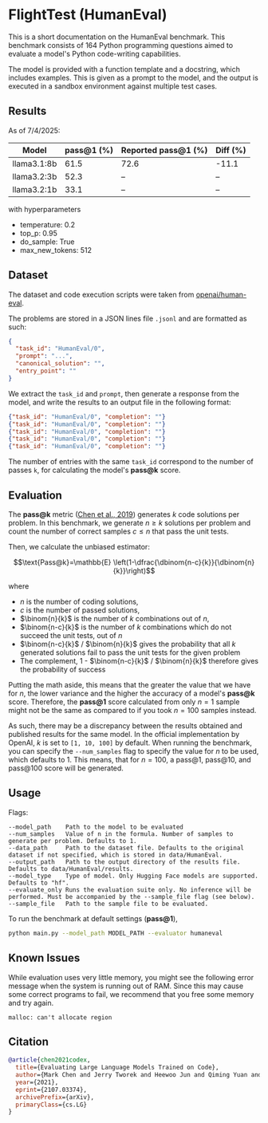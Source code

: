 # FlightTest (HumanEval)

This is a short documentation on the HumanEval benchmark. This benchmark consists of 164 Python programming questions aimed to evaluate a model's Python code-writing capabilities.

The model is provided with a function template and a docstring, which includes examples. This is given as a prompt to the model, and the output is executed in a sandbox environment against multiple test cases.

## Results
As of 7/4/2025:

| Model           | pass@1 (%) | Reported pass@1 (%) | Diff (%) |
|----------------|------------|----------------------|----------|
| llama3.1:8b     | 61.5       | 72.6                 | -11.1    |
| llama3.2:3b     | 52.3       | –                    | –        |
| llama3.2:1b     | 33.1       | –                    | –        |


with hyperparameters

- temperature: 0.2
- top_p: 0.95
- do_sample: True
- max_new_tokens: 512

## Dataset

The dataset and code execution scripts were taken from <a href="https://github.com/openai/human-eval">openai/human-eval</a>.

The problems are stored in a JSON lines file `.jsonl` and are formatted as such:

```json
{
  "task_id": "HumanEval/0",
  "prompt": "...",
  "canonical_solution": "",
  "entry_point": ""
}
```

We extract the `task_id` and `prompt`, then generate a response from the model, and write the results to an output file in the following format:

```json
{"task_id": "HumanEval/0", "completion": ""}
{"task_id": "HumanEval/0", "completion": ""}
{"task_id": "HumanEval/0", "completion": ""}
{"task_id": "HumanEval/0", "completion": ""}
{"task_id": "HumanEval/0", "completion": ""}
```

The number of entries with the same `task_id` correspond to the number of passes `k`, for calculating the model's <b>pass@k</b> score.

## Evaluation

The <b>pass@k</b> metric (<a href="https://arxiv.org/abs/2107.03374">Chen et al., 2019</a>) generates $k$ code solutions per problem. In this benchmark, we generate $n\geq k$ solutions per problem and count the number of correct samples $c\leq n$ that pass the unit tests.

Then, we calculate the unbiased estimator:

$$\text{Pass@k}=\mathbb{E} \left(1-\dfrac{\dbinom{n-c}{k}}{\dbinom{n}{k}}\right)$$

where

- $n$ is the number of coding solutions,
- $c$ is the number of passed solutions,
- $\binom{n}{k}$ is the number of $k$ combinations out of $n$,
- $\binom{n-c}{k}$ is the number of $k$ combinations which do not succeed the unit tests, out of $n$
- $\binom{n-c}{k}$ / $\binom{n}{k}$ gives the probability that all $k$ generated solutions fail to pass the unit tests for the given problem
- The complement, 1 - $\binom{n-c}{k}$ / $\binom{n}{k}$ therefore gives the probability of success

Putting the math aside, this means that the greater the value that we have for $n$, the lower variance and the higher the accuracy of a model's <b>pass@k</b> score. Therefore, the <b>pass@1</b> score calculated from only $n=1$ sample might not be the same as compared to if you took $n=100$ samples instead.

As such, there may be a discrepancy between the results obtained and published results for the same model. In the official implementation by OpenAI, $k$ is set to `[1, 10, 100]` by default. When running the benchmark, you can specify the `--num_samples` flag to specify the value for $n$ to be used, which defaults to 1. This means, that for $n=100$, a pass@1, pass@10, and pass@100 score will be generated.

## Usage

Flags:

```
--model_path    Path to the model to be evaluated
--num_samples   Value of n in the formula. Number of samples to generate per problem. Defaults to 1.
--data_path     Path to the dataset file. Defaults to the original dataset if not specified, which is stored in data/HumanEval.
--output_path   Path to the output directory of the results file. Defaults to data/HumanEval/results.
--model_type    Type of model. Only Hugging Face models are supported. Defaults to "hf".
--evaluate_only Runs the evaluation suite only. No inference will be performed. Must be accompanied by the --sample_file flag (see below).
--sample_file   Path to the sample file to be evaluated.
```

To run the benchmark at default settings (<b>pass@1</b>),

```bash
python main.py --model_path MODEL_PATH --evaluator humaneval
```

## Known Issues

While evaluation uses very little memory, you might see the following error message when the system is running out of RAM. Since this may cause some correct programs to fail, we recommend that you free some memory and try again.

```
malloc: can't allocate region
```

## Citation

```bibtex
@article{chen2021codex,
  title={Evaluating Large Language Models Trained on Code},
  author={Mark Chen and Jerry Tworek and Heewoo Jun and Qiming Yuan and Henrique Ponde de Oliveira Pinto and Jared Kaplan and Harri Edwards and Yuri Burda and Nicholas Joseph and Greg Brockman and Alex Ray and Raul Puri and Gretchen Krueger and Michael Petrov and Heidy Khlaaf and Girish Sastry and Pamela Mishkin and Brooke Chan and Scott Gray and Nick Ryder and Mikhail Pavlov and Alethea Power and Lukasz Kaiser and Mohammad Bavarian and Clemens Winter and Philippe Tillet and Felipe Petroski Such and Dave Cummings and Matthias Plappert and Fotios Chantzis and Elizabeth Barnes and Ariel Herbert-Voss and William Hebgen Guss and Alex Nichol and Alex Paino and Nikolas Tezak and Jie Tang and Igor Babuschkin and Suchir Balaji and Shantanu Jain and William Saunders and Christopher Hesse and Andrew N. Carr and Jan Leike and Josh Achiam and Vedant Misra and Evan Morikawa and Alec Radford and Matthew Knight and Miles Brundage and Mira Murati and Katie Mayer and Peter Welinder and Bob McGrew and Dario Amodei and Sam McCandlish and Ilya Sutskever and Wojciech Zaremba},
  year={2021},
  eprint={2107.03374},
  archivePrefix={arXiv},
  primaryClass={cs.LG}
}
```
